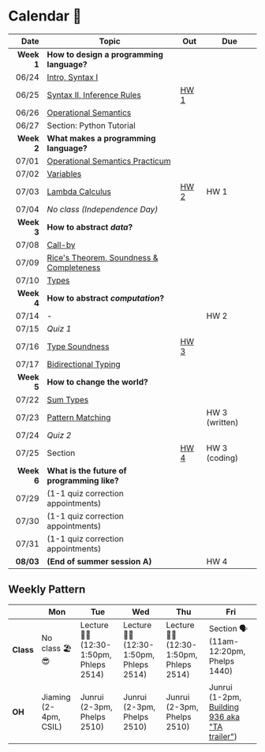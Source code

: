 # Calendar 📅



|       Date | Topic                                                               | Out                       | Due            |
| ---------: | ------------------------------------------------------------------- | ------------------------- | -------------- |
| **Week 1** | **How to design a programming language?**                           |                           |                |
|      06/24 | [Intro, Syntax I](./lecture-notes/0624.md)                          |                           |                |
|      06/25 | [Syntax II, Inference Rules](./lecture-notes/0625.md)               | [HW 1](./assignments/hw1) |                |
|      06/26 | [Operational Semantics](./lecture-notes/0626.md)                    |                           |                |
|      06/27 | Section: Python Tutorial                                            |                           |                |
| **Week 2** | **What makes a programming language?**                              |                           |                |
|      07/01 | [Operational Semantics Practicum](./lecture-notes/0701.md)          |                           |                |
|      07/02 | [Variables](./lecture-notes/0702.md)                                |                           |                |
|      07/03 | [Lambda Calculus](./lecture-notes/0703.md)                          | [HW 2](./assignments/hw2) | HW 1           |
|      07/04 | *No class (Independence Day)*                                       |                           |                |
| **Week 3** | **How to abstract *data*?**                                         |                           |                |
|      07/08 | [Call-by](./lecture-notes/0708.md)                                  |                           |                |
|      07/09 | [Rice's Theorem, Soundness & Completeness](./lecture-notes/0709.md) |                           |                |
|      07/10 | [Types](./lecture-notes/0710.md)                                    |                           |                |
| **Week 4** | **How to abstract *computation*?**                                  |                           |                |
|      07/14 | -                                                                   |                           | HW 2           |
|      07/15 | *Quiz 1*                                                            |                           |                |
|      07/16 | [Type Soundness](./lecture-notes/0716.md)                           | [HW 3](./assignments/hw3) |                |
|      07/17 | [Bidirectional Typing](./lecture-notes/0717.md)                     |                           |                |
| **Week 5** | **How to change the world?**                                        |                           |                |
|      07/22 | [Sum Types](./lecture-notes/0722.md)                                |                           |                |
|      07/23 | [Pattern Matching](./lecture-notes/0723.md)                         |                           | HW 3 (written) |
|      07/24 | *Quiz 2*                                                            |                           |                |
|      07/25 | Section                                                             | [HW 4](./assignments/hw4) | HW 3 (coding)  |
| **Week 6** | **What is the future of programming like?**                         |                           |                |
|      07/29 | (1-1 quiz correction appointments)                                  |                           |                |
|      07/30 | (1-1 quiz correction appointments)                                  |                           |                |
|      07/31 | (1-1 quiz correction appointments)                                  |                           |                |
|  **08/03** | **(End of summer session A)**                                       |                           | HW 4           |


## Weekly Pattern

|           | Mon                        | Tue                                             | Wed                                             | Thu                                             | Fri                                                                                                                    |
| --------- | -------------------------- | ----------------------------------------------- | ----------------------------------------------- | ----------------------------------------------- | ---------------------------------------------------------------------------------------------------------------------- |
| **Class** | No class 🏖️😎                | Lecture 🧑‍🏫 <br> (12:30-1:50pm, <br> Phleps 2514) | Lecture 🧑‍🏫 <br> (12:30-1:50pm, <br> Phleps 2514) | Lecture 🧑‍🏫 <br> (12:30-1:50pm, <br> Phleps 2514) | Section 🗣️ <br> (11am-12:20pm, <br> Phelps 1440)                                                                        |
| **OH**    | Jiaming <br> (2-4pm, CSIL) | Junrui <br> (2-3pm, Phelps 2510)                | Junrui <br> (2-3pm, Phelps 2510)                | Junrui <br> (2-3pm, Phelps 2510)                | Junrui <br> (1-2pm, [Building 936 aka "TA trailer"](https://ucsb-cs8.github.io/w20/info/mentorPhotos/trailer-map.png)) |


<!-- |      07/29 | Curry-Howard correspondence                 |      |      |
|      07/30 | Codata, objects, subtyping, infinity        |      |      |
|      07/31 | It's lambda calculus all the way down!      |      |      | -->
